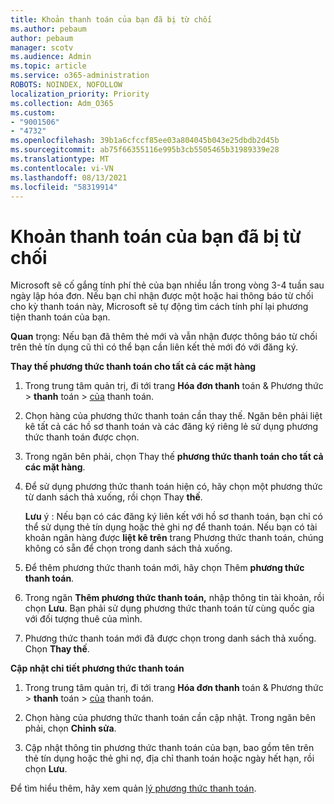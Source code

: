 ```yaml
---
title: Khoản thanh toán của bạn đã bị từ chối
ms.author: pebaum
author: pebaum
manager: scotv
ms.audience: Admin
ms.topic: article
ms.service: o365-administration
ROBOTS: NOINDEX, NOFOLLOW
localization_priority: Priority
ms.collection: Adm_O365
ms.custom:
- "9001506"
- "4732"
ms.openlocfilehash: 39b1a6cfccf85ee03a804045b043e25dbdb2d45b
ms.sourcegitcommit: ab75f66355116e995b3cb5505465b31989339e28
ms.translationtype: MT
ms.contentlocale: vi-VN
ms.lasthandoff: 08/13/2021
ms.locfileid: "58319914"
---
```

# <a name="your-payment-was-declined"></a>Khoản thanh toán của bạn đã bị từ chối

Microsoft sẽ cố gắng tính phí thẻ của bạn nhiều lần trong vòng 3-4 tuần sau ngày lập hóa đơn.  Nếu bạn chỉ nhận được một hoặc hai thông báo từ chối cho kỳ thanh toán này, Microsoft sẽ tự động tìm cách tính phí lại phương tiện thanh toán của bạn.  

**Quan** trọng: Nếu bạn đã thêm thẻ mới và vẫn nhận được thông báo từ chối trên thẻ tín dụng cũ thì có thể bạn cần liên kết thẻ mới đó với đăng ký.

**Thay thế phương thức thanh toán cho tất cả các mặt hàng**

1. Trong trung tâm quản trị, đi tới trang **Hóa đơn thanh** toán & Phương thức  >  **thanh** toán  >  [của](https://go.microsoft.com/fwlink/p/?linkid=2018806) thanh toán.

2. Chọn hàng của phương thức thanh toán cần thay thế. Ngăn bên phải liệt kê tất cả các hồ sơ thanh toán và các đăng ký riêng lẻ sử dụng phương thức thanh toán được chọn.

3. Trong ngăn bên phải, chọn Thay thế **phương thức thanh toán cho tất cả các mặt hàng**.

4. Để sử dụng phương thức thanh toán hiện có, hãy chọn một phương thức từ danh sách thả xuống, rồi chọn Thay **thế**.

    **Lưu** ý : Nếu bạn có các đăng ký liên kết với hồ sơ thanh toán, bạn chỉ có thể sử dụng thẻ tín dụng hoặc thẻ ghi nợ để thanh toán. Nếu bạn có tài khoản ngân hàng được **liệt kê trên** trang Phương thức thanh toán, chúng không có sẵn để chọn trong danh sách thả xuống.

5. Để thêm phương thức thanh toán mới, hãy chọn Thêm **phương thức thanh toán**.

6. Trong ngăn **Thêm phương thức thanh toán,** nhập thông tin tài khoản, rồi chọn **Lưu**. Bạn phải sử dụng phương thức thanh toán từ cùng quốc gia với đối tượng thuê của mình.

7. Phương thức thanh toán mới đã được chọn trong danh sách thả xuống. Chọn **Thay thế**.

**Cập nhật chi tiết phương thức thanh toán**

1. Trong trung tâm quản trị, đi tới trang **Hóa đơn thanh** toán & Phương thức  >  **thanh** toán  >  [của](https://go.microsoft.com/fwlink/p/?linkid=2018806) thanh toán.

2. Chọn hàng của phương thức thanh toán cần cập nhật. Trong ngăn bên phải, chọn **Chỉnh sửa**.

3. Cập nhật thông tin phương thức thanh toán của bạn, bao gồm tên trên thẻ tín dụng hoặc thẻ ghi nợ, địa chỉ thanh toán hoặc ngày hết hạn, rồi chọn **Lưu**.

Để tìm hiểu thêm, hãy xem quản [lý phương thức thanh toán](https://docs.microsoft.com/microsoft-365/commerce/billing-and-payments/manage-payment-methods).